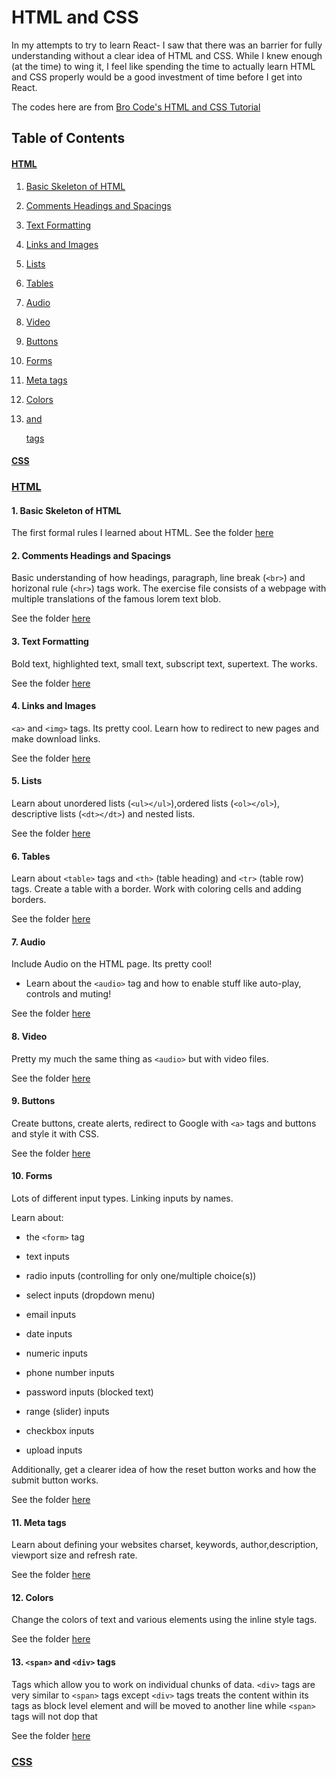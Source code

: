 # HTML and CSS

In my attempts to try to learn React- I saw that there was an barrier for fully understanding without a clear idea of HTML and CSS. While I knew enough (at the time) to wing it, I feel like spending the time to actually learn HTML and CSS properly would be a good investment of time before I get into React.

The codes here are from [Bro Code's HTML and CSS Tutorial](https://www.youtube.com/watch?v=cyuzt1Dp8X8)

## Table of Contents

#### [HTML](https://github.com/benyamindsmith/LearningJS/tree/main/HTML%20and%20CSS#html)

1.  [Basic Skeleton of HTML](https://github.com/benyamindsmith/LearningJS/tree/main/HTML%20and%20CSS#1-basic-skeleton-of-html)

2.  [Comments Headings and Spacings](https://github.com/benyamindsmith/LearningJS/tree/main/HTML%20and%20CSS#2-comments-headings-and-spacings)

3.  [Text Formatting](https://github.com/benyamindsmith/LearningJS/tree/main/HTML%20and%20CSS#3-text-formatting)

4.  [Links and Images](https://github.com/benyamindsmith/LearningJS/tree/main/HTML%20and%20CSS#4-links-and-images)

5.  [Lists](https://github.com/benyamindsmith/LearningJS/tree/main/HTML%20and%20CSS#5-lists)

6.  [Tables](https://github.com/benyamindsmith/LearningJS/tree/main/HTML%20and%20CSS#6-tables)

7.  [Audio](https://github.com/benyamindsmith/LearningJS/tree/main/HTML%20and%20CSS#7-audio)

8.  [Video](https://github.com/benyamindsmith/LearningJS/tree/main/HTML%20and%20CSS#8-video)

9.  [Buttons](https://github.com/benyamindsmith/LearningJS/tree/main/HTML%20and%20CSS#9-buttons)

10. [Forms](https://github.com/benyamindsmith/LearningJS/tree/main/HTML%20and%20CSS#10-forms)

11. [Meta tags](https://github.com/benyamindsmith/LearningJS/tree/main/HTML%20and%20CSS#11-meta-tags)

12. [Colors](https://github.com/benyamindsmith/LearningJS/tree/main/HTML%20and%20CSS#12-colors)

13. [<span> and <div> tags](https://github.com/benyamindsmith/LearningJS/tree/main/HTML%20and%20CSS#13-span-and-div-tags)

#### [CSS](https://github.com/benyamindsmith/LearningJS/tree/main/HTML%20and%20CSS#css)

### <u>HTML</u>

#### 1. Basic Skeleton of HTML

The first formal rules I learned about HTML. See the folder [here](https://github.com/benyamindsmith/LearningJS/tree/main/HTML%20and%20CSS/HTML/Basic%20Skeleton)

#### 2. Comments Headings and Spacings

Basic understanding of how headings, paragraph, line break (`<br>`) and horizonal rule (`<hr>`) tags work. The exercise file consists of a webpage with multiple translations of the famous lorem text blob.

See the folder [here](https://github.com/benyamindsmith/LearningJS/tree/main/HTML%20and%20CSS/HTML/Comments%20headings%20and%20Spacing)

#### 3. Text Formatting

Bold text, highlighted text, small text, subscript text, supertext. The works.

See the folder [here](https://github.com/benyamindsmith/LearningJS/tree/main/HTML%20and%20CSS/HTML/Text%20Formatting)

#### 4. Links and Images

`<a>` and `<img>` tags. Its pretty cool. Learn how to redirect to new pages and make download links.

See the folder [here](https://github.com/benyamindsmith/LearningJS/tree/main/HTML%20and%20CSS/HTML/Links%20and%20Images)

#### 5. Lists

Learn about unordered lists (`<ul></ul>`),ordered lists (`<ol></ol>`), descriptive lists (`<dt></dt>`) and nested lists.

See the folder [here](https://github.com/benyamindsmith/LearningJS/tree/main/HTML%20and%20CSS/HTML/Lists)

#### 6. Tables

Learn about `<table>` tags and `<th>` (table heading) and `<tr>` (table row) tags. Create a table with a border. Work with coloring cells and adding borders.

See the folder [here](https://github.com/benyamindsmith/LearningJS/tree/main/HTML%20and%20CSS/HTML/Tables)

#### 7. Audio

Include Audio on the HTML page. Its pretty cool!

- Learn about the `<audio>` tag and how to enable stuff like auto-play, controls and muting!

See the folder [here](https://github.com/benyamindsmith/LearningJS/tree/main/HTML%20and%20CSS/HTML/Audio)

#### 8. Video

Pretty my much the same thing as `<audio>` but with video files.

See the folder [here](https://github.com/benyamindsmith/LearningJS/tree/main/HTML%20and%20CSS/HTML/Video)

#### 9. Buttons

Create buttons, create alerts, redirect to Google with `<a>` tags and buttons and style it with CSS.

See the folder [here](https://github.com/benyamindsmith/LearningJS/tree/main/HTML%20and%20CSS/HTML/Buttons)

#### 10. Forms

Lots of different input types. Linking inputs by names.

Learn about:

- the `<form>` tag

- text inputs

- radio inputs (controlling for only one/multiple choice(s))

- select inputs (dropdown menu)
- email inputs

- date inputs

- numeric inputs

- phone number inputs

- password inputs (blocked text)

- range (slider) inputs

- checkbox inputs

- upload inputs

Additionally, get a clearer idea of how the reset button works and how the submit button works.

See the folder [here](https://github.com/benyamindsmith/LearningJS/tree/main/HTML%20and%20CSS/HTML/Forms)

#### 11. Meta tags

Learn about defining your websites charset, keywords, author,description, viewport size and refresh rate.

See the folder [here](https://github.com/benyamindsmith/LearningJS/tree/main/HTML%20and%20CSS/HTML/Meta%20Tags)

#### 12. Colors

Change the colors of text and various elements using the inline style tags.

See the folder [here](https://github.com/benyamindsmith/LearningJS/tree/main/HTML%20and%20CSS/HTML/Colors)

#### 13. `<span>` and `<div>` tags

Tags which allow you to work on individual chunks of data. `<div>` tags are very similar to `<span>` tags except `<div>` tags treats the content within its tags as block level element and will be moved to another line while `<span>` tags will not dop that

See the folder [here](https://github.com/benyamindsmith/LearningJS/tree/main/HTML%20and%20CSS/HTML/Span%20and%20Div%20Tags)

### <u>CSS</u>
